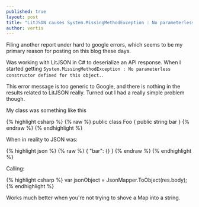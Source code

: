 ```yaml
---
published: true
layout: post
title: "LitJSON causes System.MissingMethodException : No parameterless constructor defined for this object."
author: vertis
---
```

Filing another report under hard to google errors, which seems to be my primary reason for posting on this blog these days.

Was working with LitJSON in C# to deserialize an API response. When I started getting `System.MissingMethodException : No parameterless constructor defined for this object.`.

This error message is too generic to Google, and there is nothing in the results related to LitJSON really. Turned out I had a really simple problem though.

My class was something like this

{% highlight csharp %}
{% raw %} 
public class Foo {
  public string bar
}
{% endraw %} 
{% endhighlight %}

When in reality to JSON was:

{% highlight json %}
{% raw %} 
{
  "bar": {}
}
{% endraw %} 
{% endhighlight %}

Calling:

{% highlight csharp %}
var jsonObject = JsonMapper.ToObject<Foo>(res.body); 
{% endhighlight %}

Works much better when you're not trying to shove a Map into a string.
